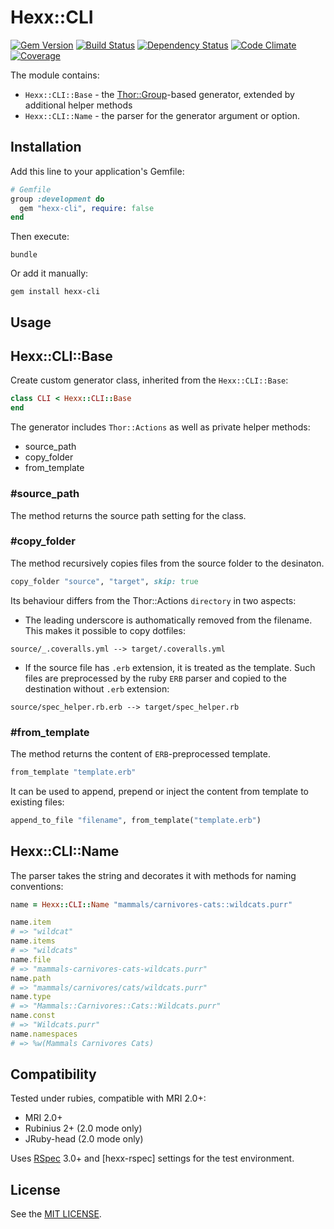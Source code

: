Hexx::CLI
=========

[![Gem Version](https://img.shields.io/gem/v/hexx-cli.svg?style=flat)][gem]
[![Build Status](https://img.shields.io/travis/nepalez/hexx/master.svg?style=flat)][travis]
[![Dependency Status](https://img.shields.io/gemnasium/nepalez/hexx-cli.svg?style=flat)][gemnasium]
[![Code Climate](https://img.shields.io/codeclimate/github/nepalez/hexx-cli.svg?style=flat)][codeclimate]
[![Coverage](https://img.shields.io/coveralls/nepalez/hexx-cli.svg?style=flat)][coveralls]

[codeclimate]: https://codeclimate.com/github/nepalez/hexx
[coveralls]: https://coveralls.io/r/nepalez/hexx
[gem]: https://rubygems.org/gems/hexx
[gemnasium]: https://gemnasium.com/nepalez/hexx
[travis]: https://travis-ci.org/nepalez/hexx

The module contains:

* `Hexx::CLI::Base` - the [Thor::Group]-based generator, extended by additional helper methods
* `Hexx::CLI::Name` - the parser for the generator argument or option.

[Thor::Group]: https://github.com/erikhuda/thor

Installation
------------

Add this line to your application's Gemfile:

```ruby
# Gemfile
group :development do
  gem "hexx-cli", require: false
end
```

Then execute:

```
bundle
```

Or add it manually:

```
gem install hexx-cli
```

Usage
-----

## Hexx::CLI::Base

Create custom generator class, inherited from the `Hexx::CLI::Base`:

```ruby
class CLI < Hexx::CLI::Base
end
```

The generator includes `Thor::Actions` as well as private helper methods:

* source_path
* copy_folder
* from_template

### #source_path

The method returns the source path setting for the class.

### #copy_folder

The method recursively copies files from the source folder to the desinaton.

```ruby
copy_folder "source", "target", skip: true
```

Its behaviour differs from the Thor::Actions `directory` in two aspects:

* The leading underscore is authomatically removed from the filename. This makes it possible to copy dotfiles:

```
source/_.coveralls.yml --> target/.coveralls.yml
```

* If the source file has `.erb` extension, it is treated as the template. Such files are preprocessed by the ruby `ERB` parser and copied to the destination without `.erb` extension:

```
source/spec_helper.rb.erb --> target/spec_helper.rb
```

### #from_template

The method returns the content of `ERB`-preprocessed template.

```ruby
from_template "template.erb"
```

It can be used to append, prepend or inject the content from template to existing files:

```ruby
append_to_file "filename", from_template("template.erb")
```

## Hexx::CLI::Name

The parser takes the string and decorates it with methods for naming conventions:

```ruby
name = Hexx::CLI::Name "mammals/carnivores-cats::wildcats.purr"

name.item
# => "wildcat"
name.items
# => "wildcats"
name.file
# => "mammals-carnivores-cats-wildcats.purr"
name.path
# => "mammals/carnivores/cats/wildcats.purr"
name.type
# => "Mammals::Carnivores::Cats::Wildcats.purr"
name.const
# => "Wildcats.purr"
name.namespaces
# => %w(Mammals Carnivores Cats)
```

Compatibility
-------------

Tested under rubies, compatible with MRI 2.0+:

* MRI 2.0+
* Rubinius 2+ (2.0 mode only)
* JRuby-head (2.0 mode only)

Uses [RSpec] 3.0+ and [hexx-rspec] settings for the test environment.

[RSpec]: http://rspec.info/

License
-------

See the [MIT LICENSE](LICENSE).
